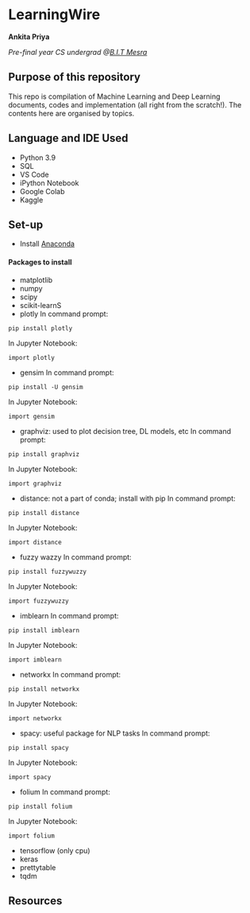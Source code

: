 # LearningWire
**Ankita Priya**

*Pre-final year CS undergrad @[B.I.T Mesra](https://www.bitmesra.ac.in/)*

## Purpose of this repository
This repo is compilation of Machine Learning and Deep Learning documents, codes and implementation (all right from the scratch!). The contents here are organised by topics. 

## Language and IDE Used
- Python 3.9
- SQL
- VS Code
- iPython Notebook
- Google Colab
- Kaggle

## Set-up
- Install [Anaconda](https://www.anaconda.com/products/individual)
#### Packages to install
- matplotlib 
- numpy
- scipy
- scikit-learnS
- plotly
In command prompt:
```
pip install plotly
```
In Jupyter Notebook:
```
import plotly
```

- gensim
In command prompt:
```
pip install -U gensim
```
In Jupyter Notebook:
```
import gensim
```

- graphviz: used to plot decision tree, DL models, etc
In command prompt:
```
pip install graphviz
```
In Jupyter Notebook:
```
import graphviz
```

- distance: not a part of conda; install with pip
In command prompt:
```
pip install distance
```
In Jupyter Notebook:
```
import distance 
```

- fuzzy wazzy
In command prompt:
```
pip install fuzzywuzzy
```
In Jupyter Notebook:
```
import fuzzywuzzy 
```

- imblearn
In command prompt:
```
pip install imblearn
```
In Jupyter Notebook:
```
import imblearn 
```

- networkx
In command prompt:
```
pip install networkx
```
In Jupyter Notebook:
```
import networkx 
```

- spacy: useful package for NLP tasks
In command prompt:
```
pip install spacy
```
In Jupyter Notebook:
```
import spacy 
```

- folium
In command prompt:
```
pip install folium
```
In Jupyter Notebook:
```
import folium 
```

- tensorflow (only cpu)
- keras
- prettytable
- tqdm


## Resources 
